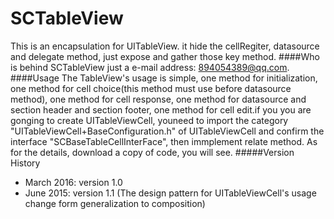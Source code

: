 # SCTableView
  This is an encapsulation for UITableView. it hide the cellRegiter, datasource and delegate method, just expose and gather those key method. 
####Who is behind SCTableView
  just a e-mail address: 894054389@qq.com.
####Usage
  The TableView's usage is simple, one method for initialization, one method for cell choice(this method must use before datasource method), one method for cell response, one method for datasource and section header and section footer, one method for cell edit.if you you are gonging to create UITableViewCell, youneed to import the category "UITableViewCell+BaseConfiguration.h" of UITableViewCell and confirm the interface "SCBaseTableCellInterFace", then immplement relate method. As for the details, download a copy of code, you will see.
#####Version History
  - March   2016: version 1.0
  - June    2015: version 1.1 (The design pattern for UITableViewCell's usage change form generalization to composition)
  
